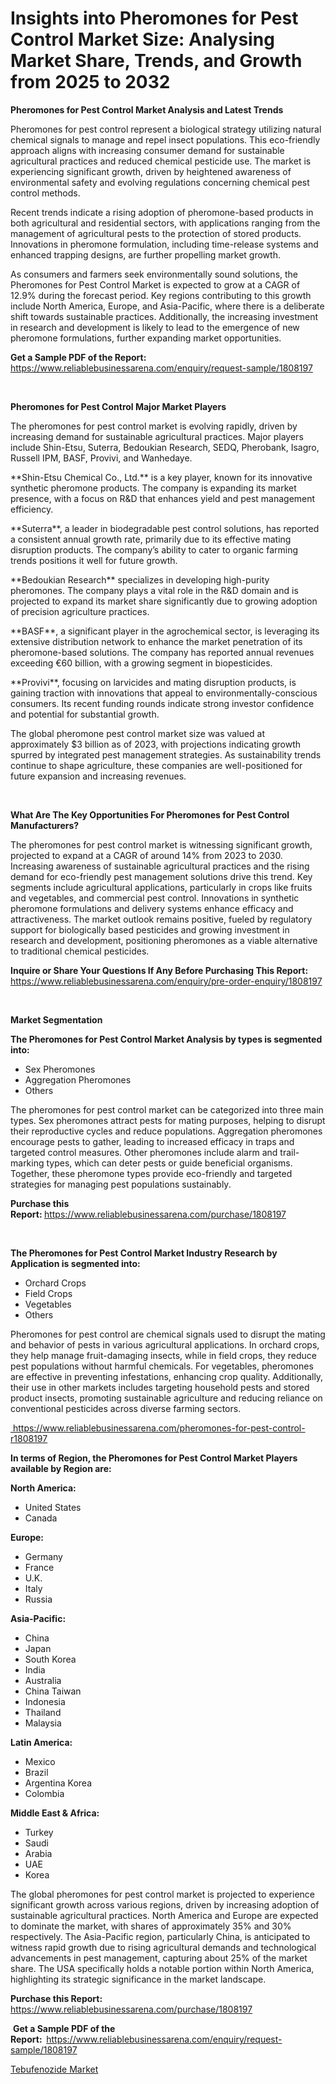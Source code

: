 <p><h1>Insights into Pheromones for Pest Control Market Size: Analysing Market Share, Trends, and Growth from 2025 to 2032</h1></p><p><strong>Pheromones for Pest Control Market Analysis and Latest Trends</strong></p>
<p><p>Pheromones for pest control represent a biological strategy utilizing natural chemical signals to manage and repel insect populations. This eco-friendly approach aligns with increasing consumer demand for sustainable agricultural practices and reduced chemical pesticide use. The market is experiencing significant growth, driven by heightened awareness of environmental safety and evolving regulations concerning chemical pest control methods.</p><p>Recent trends indicate a rising adoption of pheromone-based products in both agricultural and residential sectors, with applications ranging from the management of agricultural pests to the protection of stored products. Innovations in pheromone formulation, including time-release systems and enhanced trapping designs, are further propelling market growth.</p><p>As consumers and farmers seek environmentally sound solutions, the Pheromones for Pest Control Market is expected to grow at a CAGR of 12.9% during the forecast period. Key regions contributing to this growth include North America, Europe, and Asia-Pacific, where there is a deliberate shift towards sustainable practices. Additionally, the increasing investment in research and development is likely to lead to the emergence of new pheromone formulations, further expanding market opportunities.</p></p>
<p><strong>Get a Sample PDF of the Report:&nbsp;</strong> <a href="https://www.reliablebusinessarena.com/enquiry/request-sample/1808197?utm_campaign=2488&utm_medium=2&utm_source=Github&utm_content=ia&utm_term=30032025&utm_id=pheromones-for-pest-control">https://www.reliablebusinessarena.com/enquiry/request-sample/1808197</a></p>
<p>&nbsp;</p>
<p><strong>Pheromones for Pest Control Major Market Players</strong></p>
<p><p>The pheromones for pest control market is evolving rapidly, driven by increasing demand for sustainable agricultural practices. Major players include Shin-Etsu, Suterra, Bedoukian Research, SEDQ, Pherobank, Isagro, Russell IPM, BASF, Provivi, and Wanhedaye.</p><p>**Shin-Etsu Chemical Co., Ltd.** is a key player, known for its innovative synthetic pheromone products. The company is expanding its market presence, with a focus on R&D that enhances yield and pest management efficiency. </p><p>**Suterra**, a leader in biodegradable pest control solutions, has reported a consistent annual growth rate, primarily due to its effective mating disruption products. The company’s ability to cater to organic farming trends positions it well for future growth.</p><p>**Bedoukian Research** specializes in developing high-purity pheromones. The company plays a vital role in the R&D domain and is projected to expand its market share significantly due to growing adoption of precision agriculture practices.</p><p>**BASF**, a significant player in the agrochemical sector, is leveraging its extensive distribution network to enhance the market penetration of its pheromone-based solutions. The company has reported annual revenues exceeding €60 billion, with a growing segment in biopesticides.</p><p>**Provivi**, focusing on larvicides and mating disruption products, is gaining traction with innovations that appeal to environmentally-conscious consumers. Its recent funding rounds indicate strong investor confidence and potential for substantial growth.</p><p>The global pheromone pest control market size was valued at approximately $3 billion as of 2023, with projections indicating growth spurred by integrated pest management strategies. As sustainability trends continue to shape agriculture, these companies are well-positioned for future expansion and increasing revenues.</p></p>
<p>&nbsp;</p>
<p><strong>What Are The Key Opportunities For Pheromones for Pest Control Manufacturers?</strong></p>
<p><p>The pheromones for pest control market is witnessing significant growth, projected to expand at a CAGR of around 14% from 2023 to 2030. Increasing awareness of sustainable agricultural practices and the rising demand for eco-friendly pest management solutions drive this trend. Key segments include agricultural applications, particularly in crops like fruits and vegetables, and commercial pest control. Innovations in synthetic pheromone formulations and delivery systems enhance efficacy and attractiveness. The market outlook remains positive, fueled by regulatory support for biologically based pesticides and growing investment in research and development, positioning pheromones as a viable alternative to traditional chemical pesticides.</p></p>
<p><strong>Inquire or Share Your Questions If Any Before Purchasing This Report:</strong> <a href="https://www.reliablebusinessarena.com/enquiry/pre-order-enquiry/1808197?utm_campaign=2488&utm_medium=2&utm_source=Github&utm_content=ia&utm_term=30032025&utm_id=pheromones-for-pest-control">https://www.reliablebusinessarena.com/enquiry/pre-order-enquiry/1808197</a></p>
<p>&nbsp;</p>
<p><strong>Market Segmentation</strong></p>
<p><strong>The Pheromones for Pest Control Market Analysis by types is segmented into:</strong></p>
<p><ul><li>Sex Pheromones</li><li>Aggregation Pheromones</li><li>Others</li></ul></p>
<p><p>The pheromones for pest control market can be categorized into three main types. Sex pheromones attract pests for mating purposes, helping to disrupt their reproductive cycles and reduce populations. Aggregation pheromones encourage pests to gather, leading to increased efficacy in traps and targeted control measures. Other pheromones include alarm and trail-marking types, which can deter pests or guide beneficial organisms. Together, these pheromone types provide eco-friendly and targeted strategies for managing pest populations sustainably.</p></p>
<p><strong>Purchase this Report:&nbsp;</strong><a href="https://www.reliablebusinessarena.com/purchase/1808197?utm_campaign=2488&utm_medium=2&utm_source=Github&utm_content=ia&utm_term=30032025&utm_id=pheromones-for-pest-control">https://www.reliablebusinessarena.com/purchase/1808197</a></p>
<p>&nbsp;</p>
<p><strong>The Pheromones for Pest Control Market Industry Research by Application is segmented into:</strong></p>
<p><ul><li>Orchard Crops</li><li>Field Crops</li><li>Vegetables</li><li>Others</li></ul></p>
<p><p>Pheromones for pest control are chemical signals used to disrupt the mating and behavior of pests in various agricultural applications. In orchard crops, they help manage fruit-damaging insects, while in field crops, they reduce pest populations without harmful chemicals. For vegetables, pheromones are effective in preventing infestations, enhancing crop quality. Additionally, their use in other markets includes targeting household pests and stored product insects, promoting sustainable agriculture and reducing reliance on conventional pesticides across diverse farming sectors.</p></p>
<p><a href="https://www.reliablebusinessarena.com/pheromones-for-pest-control-r1808197?utm_campaign=2488&utm_medium=2&utm_source=Github&utm_content=ia&utm_term=30032025&utm_id=pheromones-for-pest-control">&nbsp;https://www.reliablebusinessarena.com/pheromones-for-pest-control-r1808197</a></p>
<p><strong>In terms of Region, the Pheromones for Pest Control Market Players available by Region are:</strong></p>
<p>
    <p> <strong> North America: </strong>
        <ul>
            <li>United States</li>
            <li>Canada</li>
        </ul>
        </p> 
    <p> <strong> Europe: </strong>
        <ul>
            <li>Germany</li>
            <li>France</li>
            <li>U.K.</li>
            <li>Italy</li>
            <li>Russia</li>
        </ul>
        </p> 
    <p> <strong> Asia-Pacific: </strong>
        <ul>
            <li>China</li>
            <li>Japan</li>
            <li>South Korea</li>
            <li>India</li>
            <li>Australia</li>
            <li>China Taiwan</li>
            <li>Indonesia</li>
            <li>Thailand</li>
            <li>Malaysia</li>
        </ul>
        </p> 
    <p> <strong> Latin America: </strong>
        <ul>
            <li>Mexico</li>
            <li>Brazil</li>
            <li>Argentina Korea</li>
            <li>Colombia</li>
        </ul>
        </p> 
    <p> <strong> Middle East & Africa: </strong>
        <ul>
            <li>Turkey</li>
            <li>Saudi</li>
            <li>Arabia</li>
            <li>UAE</li>
            <li>Korea</li>
        </ul>
    </p>
    </p>
<p><p>The global pheromones for pest control market is projected to experience significant growth across various regions, driven by increasing adoption of sustainable agricultural practices. North America and Europe are expected to dominate the market, with shares of approximately 35% and 30% respectively. The Asia-Pacific region, particularly China, is anticipated to witness rapid growth due to rising agricultural demands and technological advancements in pest management, capturing about 25% of the market share. The USA specifically holds a notable portion within North America, highlighting its strategic significance in the market landscape.</p></p>
<p><strong>Purchase this Report: </strong><a href="https://www.reliablebusinessarena.com/purchase/1808197?utm_campaign=2488&utm_medium=2&utm_source=Github&utm_content=ia&utm_term=30032025&utm_id=pheromones-for-pest-control">https://www.reliablebusinessarena.com/purchase/1808197</a></p>
<p>&nbsp;<strong>Get a Sample PDF of the Report:&nbsp;&nbsp;</strong><a href="https://www.reliablebusinessarena.com/enquiry/request-sample/1808197?utm_campaign=2488&utm_medium=2&utm_source=Github&utm_content=ia&utm_term=30032025&utm_id=pheromones-for-pest-control">https://www.reliablebusinessarena.com/enquiry/request-sample/1808197</a></p>
<p><strong></strong></p>
<p><p><a href="https://github.com/sherikacas30/Market-Research-Report-List-1/blob/main/tebufenozide-market.md?utm_campaign=2488&utm_medium=2&utm_source=Github&utm_content=ia&utm_term=30032025&utm_id=pheromones-for-pest-control">Tebufenozide Market</a></p></p>